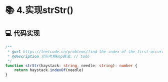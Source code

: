 # 📚 4.实现strStr()

## 💻 代码实现
```typescript
/**
 * @url https://leetcode.cn/problems/find-the-index-of-the-first-occurrence-in-a-string/description/
 * @description 实际考察kmp算法，// todo
 */
function strStr(haystack: string, needle: string): number {
    return haystack.indexOf(needle)
}

```
